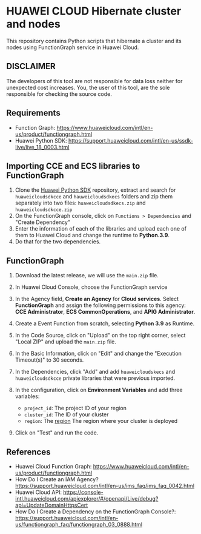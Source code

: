 # HUAWEI CLOUD Hibernate cluster and nodes

This repository contains Python scripts that hibernate a cluster and its nodes using FunctionGraph service in Huawei Cloud.

## DISCLAIMER

The developers of this tool are not responsible for data loss neither for unexpected cost increases. You, the user of this tool, are the sole responsible for checking the source code.

## Requirements

- Function Graph: <https://www.huaweicloud.com/intl/en-us/product/functiongraph.html>
- Huawei Python SDK: <https://support.huaweicloud.com/intl/en-us/ssdk-live/live_18_0003.html>

## Importing CCE and ECS libraries to FunctionGraph

1. Clone the  [Huawei Python SDK](https://github.com/huaweicloud/huaweicloud-sdk-python-v3) repository, extract and search for `huaweicloudsdkcce` and `hauweicloudsdkecs` folders and zip them separately into two files: `huaweicloudsdkecs.zip` and `huaweicloudsdkcce.zip`
2. On the FunctionGraph console, click on `Functions > Dependencies` and "Create Dependency"
3. Enter the information of each of the libraries and upload each one of them to Huawei Cloud and change the runtime to **Python.3.9**.
4. Do that for the two dependencies.

## FunctionGraph

1. Download the latest release, we will use the `main.zip` file.

2. In Huawei Cloud Console, choose the FunctionGraph service

3. In the Agency field, **Create an Agency** for **Cloud services**. Select **FunctionGraph** and assign the following permissions to this agency: **CCE Administrator**, **ECS CommonOperations**, and **APIG Administrator**.

4. Create a Event Function from scratch, selecting **Python 3.9** as Runtime.

5. In the Code Source, click on "Upload" on the top right corner, select "Local ZIP" and upload the `main.zip` file.

6. In the Basic Information, click on "Edit" and change the "Execution Timeout(s)" to 30 seconds.

7. In the Dependencies, click "Add" and add `huaweicloudskecs` and `huaweicloudsdkcce` private libraries that were previous imported.

8. In the configuration, click on **Environment Variables** and add three variables:

    - `project_id`: The project ID of your region
    - `cluster_id`: The ID of your cluster
    - `region`: The [region](https://developer.huaweicloud.com/intl/en-us/endpoint) The region where your cluster is deployed

9. Click on "Test" and run the code.

## References

- Huawei Cloud Function Graph: <https://www.huaweicloud.com/intl/en-us/product/functiongraph.html>
- How Do I Create an IAM Agency? <https://support.huaweicloud.com/intl/en-us/ims_faq/ims_faq_0042.html>
- Huawei Cloud API: <https://console-intl.huaweicloud.com/apiexplorer/#/openapi/Live/debug?api=UpdateDomainHttpsCert>
- How Do I Create a Dependency on the FunctionGraph Console?: <https://support.huaweicloud.com/intl/en-us/functiongraph_faq/functiongraph_03_0888.html>
